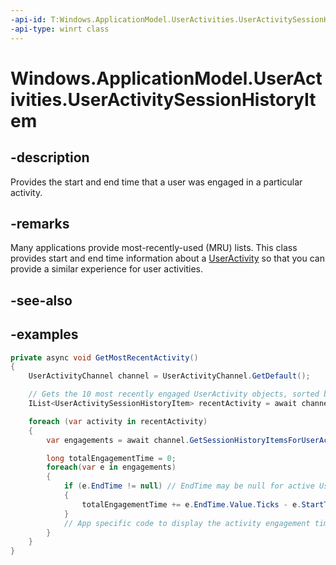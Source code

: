```yaml
---
-api-id: T:Windows.ApplicationModel.UserActivities.UserActivitySessionHistoryItem
-api-type: winrt class
---
```


<!-- Class syntax.
public class UserActivitySessionHistoryItem
-->

# Windows.ApplicationModel.UserActivities.UserActivitySessionHistoryItem

## -description
Provides the start and end time that a user was engaged in a particular activity.

## -remarks
Many applications provide most-recently-used (MRU) lists. This class provides start and end time information about a [UserActivity](useractivity.md) so that you can provide a similar experience for user activities.

## -see-also

## -examples
```csharp
private async void GetMostRecentActivity()
{
    UserActivityChannel channel = UserActivityChannel.GetDefault();

    // Gets the 10 most recently engaged UserActivity objects, sorted by engagement EndTime (null EndTimes sort first)
    IList<UserActivitySessionHistoryItem> recentActivity = await channel. GetRecentUserActivitiesAsync(maxUniqueActivities: 10);

    foreach (var activity in recentActivity)
    {
        var engagements = await channel.GetSessionHistoryItemsForUserActivityAsync(activity.UserActivity.ActivityId, new DateTimeOffset(DateTime.Now, TimeSpan.FromDays(1)));

        long totalEngagementTime = 0;
        foreach(var e in engagements)
        {
            if (e.EndTime != null) // EndTime may be null for active UserActivities
            {
                totalEngagementTime += e.EndTime.Value.Ticks - e.StartTime.Ticks);
            }
            // App specific code to display the activity engagement time
        }
    }
}
```
